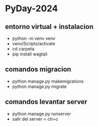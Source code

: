 # PyDay-2024
## entorno virtual + instalacion
- python -m venv venv
- venv/Scripts/activate
- cd carpeta
- pip install wagtail
## comandos migracion
- python manage.py makemigrations
- python manage.py migrate
## comandos levantar server
- python manage.py runserver
- salir del server = ctr+c
